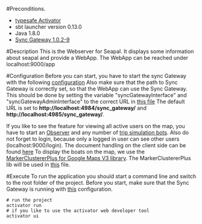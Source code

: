 #Preconditions.
- [typesafe Activator](https://typesafe.com/platform/getstarted)
- sbt launcher version 0.13.0
- Java 1.8.0
- [Sync Gateway 1.0.2-9](http://www.couchbase.com/nosql-databases/downloads)

#Description
This is the Webserver for Seapal. It displays some information about seapal and provide
a WebApp.
The WebApp can be reached under localhost:9000/app

#Configuration
Before you can start, you have to start the sync Gateway with the following [configuration](URL)
Also make sure that the path to Sync Gateway is correctly set, so that the WebApp can use the
Sync Gateway. This should be done
by setting the variable "syncGatewayInterface" and "syncGatewayAdminInterface" to the correct URL in
[this file](https://github.com/deparlak/de.htwg.seapal.play/blob/app/app/de/htwg/seapal/web/global/module/TestModule.java)
The default URL is set to **http://localhost:4984/sync_gateway/** and **http://localhost:4985/sync_gateway/**.

If you like to see the feature for viewing all active users on the map,
you have to start an [Observer](https://github.com/deparlak/de.htwg.seapal.worker.trip.observer) and any number of 
[trip simulation bots](https://github.com/deparlak/de.htwg.seapal.worker.trip.observer). Also do not forget to login, 
because only a logged in user can see other users (localhost:9000/login).
The document handling on the client side can be found [here](https://github.com/deparlak/de.htwg.seapal.play/blob/app/public/js/app/isLoggedIn.js)
To display the boats on the map, we use the [MarkerClustererPlus for Google Maps V3 library](http://google-maps-utility-library-v3.googlecode.com/svn/trunk/markerclusterer/docs/examples.html).
The MarkerClustererPlus lib will be used in [this](https://github.com/deparlak/de.htwg.seapal.play/blob/app/public/lib/boatCluster.js) file.

#Execute
To run the application you should start a command line and switch to the root folder
of the project.
Before you start, make sure that the Sync Gateway is running with [this](TODO) configuration.
``` 
# run the project
activator run
# if you like to use the activator web developer tool
activator ui
```